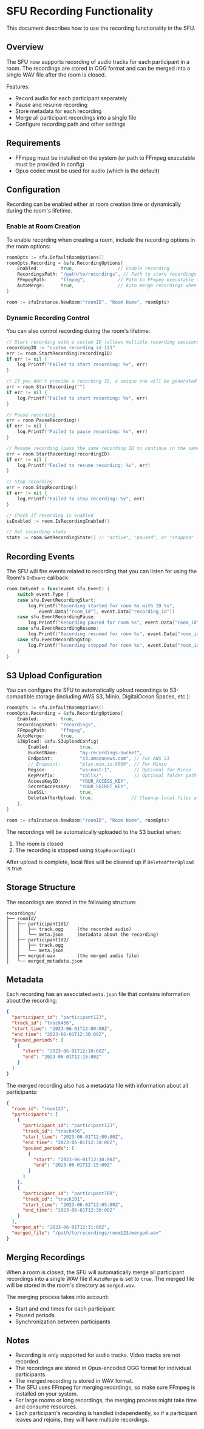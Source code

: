 # SFU Recording Functionality

This document describes how to use the recording functionality in the SFU.

## Overview

The SFU now supports recording of audio tracks for each participant in a room. The recordings are stored in OGG format and can be merged into a single WAV file after the room is closed.

Features:
- Record audio for each participant separately
- Pause and resume recording
- Store metadata for each recording
- Merge all participant recordings into a single file
- Configure recording path and other settings

## Requirements

- FFmpeg must be installed on the system (or path to FFmpeg executable must be provided in config)
- Opus codec must be used for audio (which is the default)

## Configuration

Recording can be enabled either at room creation time or dynamically during the room's lifetime.

### Enable at Room Creation

To enable recording when creating a room, include the recording options in the room options:

```go
roomOpts := sfu.DefaultRoomOptions()
roomOpts.Recording = &sfu.RecordingOptions{
    Enabled:        true,                // Enable recording
    RecordingsPath: "/path/to/recordings", // Path to store recordings
    FFmpegPath:     "ffmpeg",            // Path to FFmpeg executable (optional)
    AutoMerge:      true,                // Auto merge recordings when room is closed
}

room := sfuInstance.NewRoom("roomID", "Room Name", roomOpts)
```

### Dynamic Recording Control

You can also control recording during the room's lifetime:

```go
// Start recording with a custom ID (allows multiple recording sessions)
recordingID := "custom_recording_id_123"
err := room.StartRecording(recordingID)
if err != nil {
    log.Printf("Failed to start recording: %v", err)
}

// If you don't provide a recording ID, a unique one will be generated
err = room.StartRecording("") 
if err != nil {
    log.Printf("Failed to start recording: %v", err)
}

// Pause recording
err = room.PauseRecording()
if err != nil {
    log.Printf("Failed to pause recording: %v", err)
}

// Resume recording (pass the same recording ID to continue in the same directory)
err = room.StartRecording(recordingID) 
if err != nil {
    log.Printf("Failed to resume recording: %v", err)
}

// Stop recording
err = room.StopRecording()
if err != nil {
    log.Printf("Failed to stop recording: %v", err)
}

// Check if recording is enabled
isEnabled := room.IsRecordingEnabled()

// Get recording state
state := room.GetRecordingState() // "active", "paused", or "stopped"
```

## Recording Events

The SFU will fire events related to recording that you can listen for using the Room's `OnEvent` callback:

```go
room.OnEvent = func(event sfu.Event) {
    switch event.Type {
    case sfu.EventRecordingStart:
        log.Printf("Recording started for room %s with ID %s", 
            event.Data["room_id"], event.Data["recording_id"])
    case sfu.EventRecordingPause:
        log.Printf("Recording paused for room %s", event.Data["room_id"])
    case sfu.EventRecordingResume:
        log.Printf("Recording resumed for room %s", event.Data["room_id"])
    case sfu.EventRecordingStop:
        log.Printf("Recording stopped for room %s", event.Data["room_id"])
    }
}
```

## S3 Upload Configuration

You can configure the SFU to automatically upload recordings to S3-compatible storage (including AWS S3, Minio, DigitalOcean Spaces, etc.):

```go
roomOpts := sfu.DefaultRoomOptions()
roomOpts.Recording = &sfu.RecordingOptions{
    Enabled:        true,
    RecordingsPath: "recordings",
    FFmpegPath:     "ffmpeg",
    AutoMerge:      true,
    S3Upload: &sfu.S3UploadConfig{
        Enabled:           true,
        BucketName:        "my-recordings-bucket",
        Endpoint:          "s3.amazonaws.com", // For AWS S3
        // Endpoint:       "play.min.io:9000", // For Minio
        Region:            "us-east-1",        // Optional for Minio
        KeyPrefix:         "calls/",           // Optional folder path in the bucket
        AccessKeyID:       "YOUR_ACCESS_KEY",
        SecretAccessKey:   "YOUR_SECRET_KEY",
        UseSSL:            true,
        DeleteAfterUpload: true,              // Cleanup local files after upload
    },
}

room := sfuInstance.NewRoom("roomID", "Room Name", roomOpts)
```

The recordings will be automatically uploaded to the S3 bucket when:
1. The room is closed
2. The recording is stopped using `StopRecording()`

After upload is complete, local files will be cleaned up if `DeleteAfterUpload` is true.

## Storage Structure

The recordings are stored in the following structure:

```
recordings/
├── roomId/
│   ├── participantId1/
│   │   ├── track.ogg     (the recorded audio)
│   │   └── meta.json     (metadata about the recording)
│   ├── participantId2/
│   │   ├── track.ogg
│   │   └── meta.json
│   ├── merged.wav        (the merged audio file)
│   └── merged_metadata.json
```

## Metadata

Each recording has an associated `meta.json` file that contains information about the recording:

```json
{
  "participant_id": "participant123",
  "track_id": "track456",
  "start_time": "2023-06-01T12:00:00Z",
  "end_time": "2023-06-01T12:30:00Z",
  "paused_periods": [
    {
      "start": "2023-06-01T12:10:00Z",
      "end": "2023-06-01T12:15:00Z"
    }
  ]
}
```

The merged recording also has a metadata file with information about all participants:

```json
{
  "room_id": "room123",
  "participants": [
    {
      "participant_id": "participant123",
      "track_id": "track456",
      "start_time": "2023-06-01T12:00:00Z",
      "end_time": "2023-06-01T12:30:00Z",
      "paused_periods": [
        {
          "start": "2023-06-01T12:10:00Z",
          "end": "2023-06-01T12:15:00Z"
        }
      ]
    },
    {
      "participant_id": "participant789",
      "track_id": "track101",
      "start_time": "2023-06-01T12:05:00Z",
      "end_time": "2023-06-01T12:30:00Z"
    }
  ],
  "merged_at": "2023-06-01T12:31:00Z",
  "merged_file": "/path/to/recordings/room123/merged.wav"
}
```

## Merging Recordings

When a room is closed, the SFU will automatically merge all participant recordings into a single WAV file if `AutoMerge` is set to `true`. The merged file will be stored in the room's directory as `merged.wav`.

The merging process takes into account:
- Start and end times for each participant
- Paused periods
- Synchronization between participants

## Notes

- Recording is only supported for audio tracks. Video tracks are not recorded.
- The recordings are stored in Opus-encoded OGG format for individual participants.
- The merged recording is stored in WAV format.
- The SFU uses FFmpeg for merging recordings, so make sure FFmpeg is installed on your system.
- For large rooms or long recordings, the merging process might take time and consume resources.
- Each participant's recording is handled independently, so if a participant leaves and rejoins, they will have multiple recordings. 